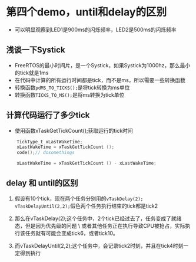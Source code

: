 # 第四个demo，until和delay的区别

- 可以明显观察到LED1是900ms的闪烁频率，LED2是500ms的闪烁频率



## 浅谈一下Systick
- FreeRTOS的最小时间片，是一个Systick，如果Systick为1000hz，那么最小的tick就是1ms
- 在代码中计算的所有运行时间都是tick，而不是ms，所以需要一些转换函数
- 转换函数`pdMS_TO_TICKS();`是将tick转换为ms单位 
- 转换函数`TICKS_TO_MS();`是将ms转换为tick单位

## 计算代码运行了多少tick
- 使用函数xTaskGetTickCount();获取运行的tick时间
```c
    TickType_t xLastWakeTime;
    xLastWakeTime = xTaskGetTickCount ();
    code();// dosomethings

    xLastWakeTime = xTaskGetTickCount () - xLastWakeTime;
```

## delay 和 until的区别

1. 假设有10个tick，现在两个任务分别用的`vTaskDelay(2);` ` vTaskDelayUntil(2,2);`假色两个任务执行结束的tick都是tick2

2. 那么在vTaskDelay(2);这个任务中，2个tick已经过去了，任务变成了就绪态，但是因为优先级的问题 \\
   或者其他任务正在执行导致CPU被抢占，实际执行该任务就有可能会变成tick6，或者tick10。
   
3. 而vTaskDelayUntil(2,2);这个任务中，会记录tick2时刻，并且在tick4时刻一定得到执行


